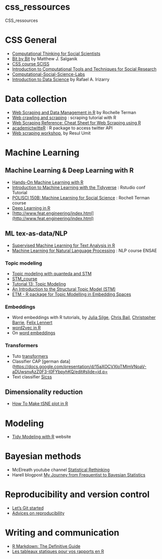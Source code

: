 # css_ressources
CSS_ressources

# CSS General

- [Computational Thinking for Social Scientists](https://jaeyk.github.io/comp_thinking_social_science/)
- [Bit by Bit](https://www.bitbybitbook.com/en/1st-ed/preface/) by Matthew J. Salganik
- [CSS course SCISS](https://cbail.github.io/comp_soc_grad/Home.html#Course_Description)
- [Introduction to Computational Tools and Techniques for Social Research ](https://github.com/rochelleterman/PS239T)
- [Computational-Social-Science-Labs](https://github.com/dlab-berkeley/Computational-Social-Science-Training-Program)
- [Introduction to Data Science](http://rafalab.dfci.harvard.edu/dsbook/) by Rafael A. Irizarry

# Data collection

- [Web Scraping and Data Management in R](https://github.com/rochelleterman/ESS-webscraping) by Rochelle Terman
- [Web crawling and scraping](https://tm4ss.github.io/docs/Tutorial_1_Web_scraping.html) : scraping tutorial with R
- [Web Scraping Reference: Cheat Sheet for Web Scraping using R](https://github.com/yusuzech/r-web-scraping-cheat-sheet)
- [academictwitteR](https://github.com/cjbarrie/academictwitteR) : R package to access twitter API
- [Web scraping workshop](https://resulumit.com/teaching/scrp_workshop.html#1), by Resul Umit 
# Machine Learning

## Machine Learning & Deep Learning with R

- [Hands-On Machine Learning with R](https://bradleyboehmke.github.io/HOML/)
- [Introduction to Machine Learning with the Tidyverse](https://conf20-intro-ml.netlify.app/) : Rstudio conf Tutorial
- [POLISCI 150B: Machine Learning for Social Science](https://github.com/rochelleterman/polisci150b) : Rochell Terman course
- [Deep Learning in R](https://github.com/dlab-berkeley/R-Deep-Learning)
- [http://www.feat.engineering/index.html](http://www.feat.engineering/index.html)


## ML tex-as-data/NLP

- [Supervised Machine Learning for Text Analysis in R](https://smltar.com/)
- [Machine Learning for Natural Language Processing](https://nlp-ensae.github.io/) : NLP course ENSAE

### Topic modeling

- [Topic modeling with quanteda and STM](https://rstudio-pubs-static.s3.amazonaws.com/406792_9287b832dd9e413f97243628cb2f7ddb.html)
- [STM_course](https://rpubs.com/Rawrion/669023)
- [Tutorial 13: Topic Modeling](https://bookdown.org/valerie_hase/TextasData_HS2021/tutorial-13-topic-modeling.html)
- [An Introduction to the Structural Topic Model (STM)](https://burtmonroe.github.io/TextAsDataCourse/Tutorials/IntroSTM.nb.html)
- [ETM - R package for Topic Modelling in Embedding Spaces](https://pythonrepo.com/repo/bnosac-ETM-python-natural-language-processing)
### Embeddings

- Word embeddings with R tutorials, by [Julia Silge](https://juliasilge.com/blog/tidy-word-vectors/), [Chris Bail](https://cbail.github.io/textasdata/word2vec/rmarkdown/word2vec.html), [Christopher Barrie](https://raw.githack.com/cjbarrie/sicss_22/main/05_cta_notebook2.html), [Felix Lennert](https://bookdown.org/f_lennert/bookdown_script/day6.html)
- [word2vec in R](http://www.bnosac.be/index.php/blog/100-word2vec-in-R)
- On [word embeddings](https://ruder.io/word-embeddings-1/)

### Transformers

- Tuto [transformers](https://github.com/chkla/NLP2CSS-Tutorial)
- Classifier CAP [german data](https://docs.google.com/presentation/d/15aXOCVXIoTMlmVNoaV-aDUwsnvAzZ0F3-I0FYbpyhKQ/edit#slide=id.p=
- Text classifier [Sicss](https://colab.research.google.com/drive/13U89jMNzL-q_gg7sCSjrSWZIHnKA6UJ5?usp=sharing#scrollTo=9uapzhjYHeHl)
## Dimensionality reduction

- [How To Make tSNE plot in R](https://datavizpyr.com/how-to-make-tsne-plot-in-r/)

# Modeling

- [Tidy Modeling with R](https://www.tmwr.org/) website


# Bayesian methods

- McElreath youtube channel [Statistical Rethinking](https://www.youtube.com/playlist?list=PLDcUM9US4XdMROZ57-OIRtIK0aOynbgZN)
- Harell blogpost [My Journey from Frequentist to Bayesian Statistics](https://www.fharrell.com/post/journey/)


# Reproducibility and version control

- [Let’s Git started](https://happygitwithr.com/)
- [Advices on reproducibility](https://statmodeling.stat.columbia.edu/2016/10/30/its-not-reproducible-if-it-only-runs-on-your-laptop/)
# Writing and communication

- [R Markdown: The Definitive Guide](https://bookdown.org/yihui/rmarkdown/)
- [Les tableaux statiques pour vos rapports en R](https://thinkr.fr/les-tableaux-statiques-pour-vos-rapports-en-r/)


